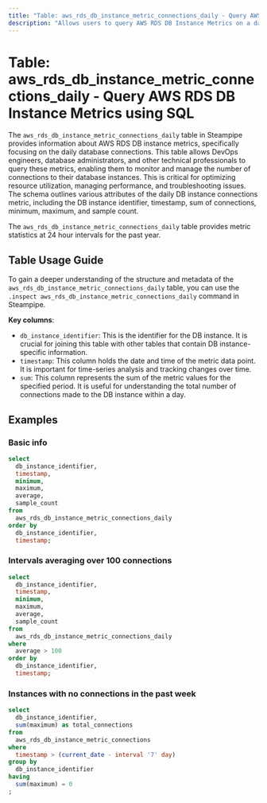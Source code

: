 ```yaml
---
title: "Table: aws_rds_db_instance_metric_connections_daily - Query AWS RDS DB Instance Metrics using SQL"
description: "Allows users to query AWS RDS DB Instance Metrics on a daily basis, retrieving information about the number of database connections."
---
```


# Table: aws_rds_db_instance_metric_connections_daily - Query AWS RDS DB Instance Metrics using SQL

The `aws_rds_db_instance_metric_connections_daily` table in Steampipe provides information about AWS RDS DB instance metrics, specifically focusing on the daily database connections. This table allows DevOps engineers, database administrators, and other technical professionals to query these metrics, enabling them to monitor and manage the number of connections to their database instances. This is critical for optimizing resource utilization, managing performance, and troubleshooting issues. The schema outlines various attributes of the daily DB instance connections metric, including the DB instance identifier, timestamp, sum of connections, minimum, maximum, and sample count.

The `aws_rds_db_instance_metric_connections_daily` table provides metric statistics at 24 hour intervals for the past year.

## Table Usage Guide

To gain a deeper understanding of the structure and metadata of the `aws_rds_db_instance_metric_connections_daily` table, you can use the `.inspect aws_rds_db_instance_metric_connections_daily` command in Steampipe.

**Key columns**:

- `db_instance_identifier`: This is the identifier for the DB instance. It is crucial for joining this table with other tables that contain DB instance-specific information.
- `timestamp`: This column holds the date and time of the metric data point. It is important for time-series analysis and tracking changes over time.
- `sum`: This column represents the sum of the metric values for the specified period. It is useful for understanding the total number of connections made to the DB instance within a day.

## Examples

### Basic info

```sql
select
  db_instance_identifier,
  timestamp,
  minimum,
  maximum,
  average,
  sample_count
from
  aws_rds_db_instance_metric_connections_daily
order by
  db_instance_identifier,
  timestamp;
```


### Intervals averaging over 100 connections

```sql
select
  db_instance_identifier,
  timestamp,
  minimum,
  maximum,
  average,
  sample_count
from
  aws_rds_db_instance_metric_connections_daily
where 
  average > 100
order by
  db_instance_identifier,
  timestamp;
```


### Instances with no connections in the past week

```sql
select
  db_instance_identifier,
  sum(maximum) as total_connections
from
  aws_rds_db_instance_metric_connections
where 
  timestamp > (current_date - interval '7' day)
group by
  db_instance_identifier
having
  sum(maximum) = 0 
;
```


